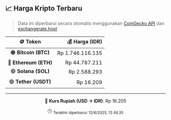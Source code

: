 

<!-- HARGA_KRIPTO -->
## 📈 Harga Kripto Terbaru

> Data ini diperbarui secara otomatis menggunakan [CoinGecko API](https://www.coingecko.com/) dan [exchangerate.host](https://exchangerate.host/)

<div align="center">

| 🪙 Token | 💰 Harga (IDR) |
|:------:|---------------:|
| 🟠 **Bitcoin (BTC)**   | Rp 1.746.116.135 |
| 🔵 **Ethereum (ETH)**  | Rp 44.787.211 |
| 🟣 **Solana (SOL)**    | Rp 2.588.293 |
| 🟢 **Tether (USDT)**   | Rp 16.209 |

---

💱 **Kurs Rupiah (USD → IDR)**: Rp 16.205

🕒 <sub>Terakhir diperbarui: 12/6/2025, 12.46.35</sub>

</div>
<!-- /HARGA_KRIPTO -->